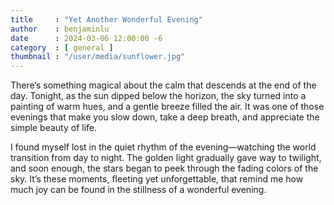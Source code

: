 ```yaml
---
title     : "Yet Another Wonderful Evening"
author    : benjaminlu
date      : 2024-03-06 12:00:00 -6
category  : [ general ]
thumbnail : "/user/media/sunflower.jpg"
---
```


There’s something magical about the calm that descends at the end of the day. Tonight, as the sun dipped below the horizon, the sky turned into a painting of warm hues, and a gentle breeze filled the air. It was one of those evenings that make you slow down, take a deep breath, and appreciate the simple beauty of life.

I found myself lost in the quiet rhythm of the evening—watching the world transition from day to night. The golden light gradually gave way to twilight, and soon enough, the stars began to peek through the fading colors of the sky. It’s these moments, fleeting yet unforgettable, that remind me how much joy can be found in the stillness of a wonderful evening.